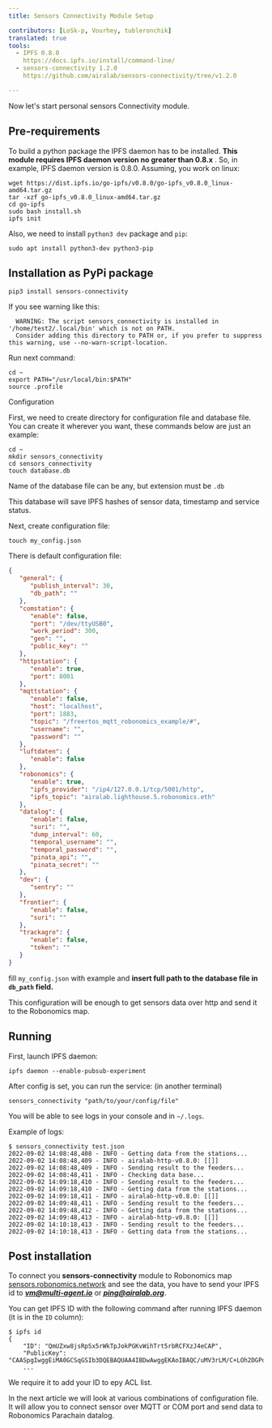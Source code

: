 ```yaml
---
title: Sensors Connectivity Module Setup

contributors: [LoSk-p, Vourhey, tubleronchik]
translated: true
tools:   
  - IPFS 0.8.0
    https://docs.ipfs.io/install/command-line/
  - sensors-connectivity 1.2.0
    https://github.com/airalab/sensors-connectivity/tree/v1.2.0

---
```


Now let's start personal sensors Connectivity module.

## Pre-requirements

To build a python package the IPFS daemon has to be installed. **This module requires IPFS daemon version no greater than 0.8.x** . 
So, in example, IPFS daemon version is 0.8.0. Assuming, you work on linux:

```
wget https://dist.ipfs.io/go-ipfs/v0.8.0/go-ipfs_v0.8.0_linux-amd64.tar.gz
tar -xzf go-ipfs_v0.8.0_linux-amd64.tar.gz
cd go-ipfs
sudo bash install.sh 
ipfs init
```
Also, we need to install `python3 dev` package and `pip`:

```shell
sudo apt install python3-dev python3-pip
```

## Installation as PyPi package

```
pip3 install sensors-connectivity
```

If you see warning like this:

```shell
  WARNING: The script sensors_connectivity is installed in '/home/test2/.local/bin' which is not on PATH.
  Consider adding this directory to PATH or, if you prefer to suppress this warning, use --no-warn-script-location.
```

Run next command:
```shell
cd ~
export PATH="/usr/local/bin:$PATH"
source .profile
```

<robo-wiki-title :type="2" anchor="json-configuration"> 
Configuration
</robo-wiki-title>

First, we need to create directory for configuration file and database file. You can create it wherever you want, these commands below are just an example:

```shell
cd ~
mkdir sensors_connectivity
cd sensors_connectivity
touch database.db
```

<robo-wiki-note type="okay"> Name of the database file can be any, but extension must be `.db`</robo-wiki-note>

This database will save IPFS hashes of sensor data, timestamp and service status.

Next, create configuration file:
```shell
touch my_config.json
```

There is default configuration file:

```json
{
   "general": {
      "publish_interval": 30,
      "db_path": ""
   },
   "comstation": {
      "enable": false,
      "port": "/dev/ttyUSB0",
      "work_period": 300,
      "geo": "",
      "public_key": ""
   },
   "httpstation": {
      "enable": true,
      "port": 8001
   },
   "mqttstation": {
      "enable": false,
      "host": "localhost",
      "port": 1883,
      "topic": "/freertos_mqtt_robonomics_example/#",
      "username": "",
      "password": ""
   },
   "luftdaten": {
      "enable": false
   },
   "robonomics": {
      "enable": true,
      "ipfs_provider": "/ip4/127.0.0.1/tcp/5001/http",
      "ipfs_topic": "airalab.lighthouse.5.robonomics.eth"
   },
   "datalog": {
      "enable": false,
      "suri": "",
      "dump_interval": 60,
      "temporal_username": "",
      "temporal_password": "",
      "pinata_api": "",
      "pinata_secret": ""
   },
   "dev": {
      "sentry": ""
   },
   "frontier": {
      "enable": false,
      "suri": ""
   },
   "trackagro": {
      "enable": false,
      "token": ""
   }
}
```

fill `my_config.json` with example and **insert full path to the database file in `db_path` field.** 

This configuration will be enough to get sensors data over http and send it to the Robonomics map.

## Running

First, launch IPFS daemon:

```
ipfs daemon --enable-pubsub-experiment
```
After config is set, you can run the service: (in another terminal)

```
sensors_connectivity "path/to/your/config/file"
```

You will be able to see logs in your console and in `~/.logs`.

Example of logs:
```shell
$ sensors_connectivity test.json 
2022-09-02 14:08:48,408 - INFO - Getting data from the stations...
2022-09-02 14:08:48,409 - INFO - airalab-http-v0.8.0: [[]]
2022-09-02 14:08:48,409 - INFO - Sending result to the feeders...
2022-09-02 14:08:48,411 - INFO - Checking data base...
2022-09-02 14:09:18,410 - INFO - Sending result to the feeders...
2022-09-02 14:09:18,410 - INFO - Getting data from the stations...
2022-09-02 14:09:18,411 - INFO - airalab-http-v0.8.0: [[]]
2022-09-02 14:09:48,411 - INFO - Sending result to the feeders...
2022-09-02 14:09:48,412 - INFO - Getting data from the stations...
2022-09-02 14:09:48,413 - INFO - airalab-http-v0.8.0: [[]]
2022-09-02 14:10:18,413 - INFO - Sending result to the feeders...
2022-09-02 14:10:18,413 - INFO - Getting data from the stations...

```

## Post installation

To connect you **sensors-connectivity** module to Robonomics map [sensors.robonomics.network](https://sensors.robonomics.network/) and see the data,
you have to send your IPFS id to ***vm@multi-agent.io*** or ***ping@airalab.org***. 

You can get IPFS ID with the following command after running IPFS daemon (it is in the `ID` column):

```console
$ ipfs id
{
	"ID": "QmUZxw8jsRpSx5rWkTpJokPGKvWihTrt5rbRCFXzJ4eCAP",
	"PublicKey": "CAASpgIwggEiMA0GCSqGSIb3DQEBAQUAA4IBDwAwggEKAoIBAQC/uMV3rLM/C+LOh2DGPo3chr+VM+vyYMKi...
    ...
```

We require it to add your ID to еру ACL list.

In the next article we will look at various combinations of configuration file. It will allow you to connect sensor
over MQTT or COM port and send data to Robonomics Parachain datalog.